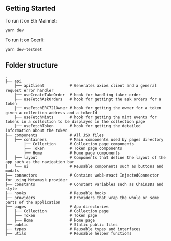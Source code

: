 ## Getting Started

To run it on Eth Mainnet:

```bash
yarn dev
```

To run it on Goerli:

```bash
yarn dev-testnet
```

## Folder structure

    .
    ├── api
        ├── apiClient           # Generates axios client and a general request error handler
        ├── useCreateTakeOrder  # hook for handling taker order
        ├── useFetchAskOrders   # hook for gettingt the ask orders for a token
        ├── useFetchERC721Owner # hook for getting the owner for a token given a collection address and a tokenId
        ├── useFetchMints       # hook for getting the mint events for tokens in a collection to be displayed in the collection page
        ├── useFetchToken       # hook for getting the detailed information about the token
    ├── components              # All JSX files
    │   ├── containers          # Main components used by pages directory
    │       ├── Collection      # Collection page components
    │       ├── Token           # Token page components
    │       ├── Home            # Home page components
    │   ├── layout              # Components that define the layout of the app such as the navigation bar
    │   └── ui                  # Reusable components such as buttons and modals
    ├── connectors              # Contains web3-react InjectedConnector for using Metamask provider
    ├── constants               # Constant variables such as ChainIDs and style
    ├── hooks                   # Reusable hooks
    ├── providers               # Providers that wrap the whole or some parts of the application
    ├── pages                   # App directories
    │   ├── Collection          # Collection page
    │   ├── Token               # Token page
    │   ├── Home                # Home page
    ├── public                  # Static public files
    ├── types                   # Reusable types and interfaces
    ├── utils                   # Reusable helper functions
